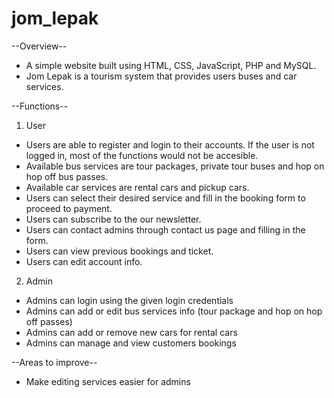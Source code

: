 # jom_lepak
--Overview--
- A simple website built using HTML, CSS, JavaScript, PHP and MySQL. 
- Jom Lepak is a tourism system that provides users buses and car services.

--Functions--
1) User
- Users are able to register and login to their accounts. If the user is not logged in, most of the functions would not be accesible.
- Available bus services are tour packages, private tour buses and hop on hop off bus passes.
- Available car services are rental cars and pickup cars.
- Users can select their desired service and fill in the booking form to proceed to payment.
- Users can subscribe to the our newsletter.
- Users can contact admins through contact us page and filling in the form.
- Users can view previous bookings and ticket.
- Users can edit account info.

2) Admin
- Admins can login using the given login credentials
- Admins can add or edit bus services info (tour package and hop on hop off passes)
- Admins can add or remove new cars for rental cars
- Admins can manage and view customers bookings

--Areas to improve--
- Make editing services easier for admins
